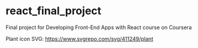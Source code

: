 # react_final_project
Final project for Developing Front-End Apps with React course on Coursera

Plant icon SVG: https://www.svgrepo.com/svg/411249/plant